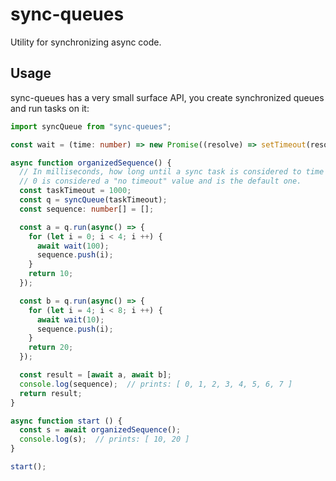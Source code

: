 # sync-queues

Utility for synchronizing async code.

## Usage

sync-queues has a very small surface API, you create synchronized queues and run tasks on it:

```typescript
import syncQueue from "sync-queues";

const wait = (time: number) => new Promise((resolve) => setTimeout(resolve, time));

async function organizedSequence() {
  // In milliseconds, how long until a sync task is considered to time out.
  // 0 is considered a "no timeout" value and is the default one.
  const taskTimeout = 1000;
  const q = syncQueue(taskTimeout);
  const sequence: number[] = [];

  const a = q.run(async() => {
    for (let i = 0; i < 4; i ++) {
      await wait(100);
      sequence.push(i);
    }
    return 10;
  });

  const b = q.run(async() => {
    for (let i = 4; i < 8; i ++) {
      await wait(10);
      sequence.push(i);
    }
    return 20;
  });

  const result = [await a, await b];
  console.log(sequence);  // prints: [ 0, 1, 2, 3, 4, 5, 6, 7 ]
  return result;
}

async function start () {
  const s = await organizedSequence();
  console.log(s);  // prints: [ 10, 20 ]
}

start();
```
